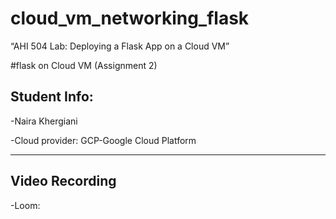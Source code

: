 # cloud_vm_networking_flask

“AHI 504 Lab: Deploying a Flask App on a Cloud VM”

#flask on Cloud VM (Assignment 2)

## Student Info:

-Naira Khergiani

-Cloud provider: GCP-Google Cloud Platform
____________________________________________

## Video Recording
-Loom:
